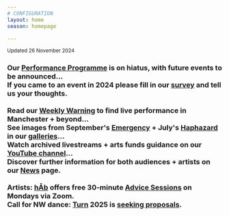 ```yaml
---
# CONFIGURATION
layout: home
season: homepage

---
```

<small>Updated 26 November 2024</small>        
### Our [Performance Programme](/current/2024) is on hiatus, with future events to be announced…<br>If you came to an event in 2024 please fill in our <a href="https://www.illuminate-data.org.uk/survey/qvprln" target="_blank">survey</a> and tell us your thoughts.<br><br>Read our <a href="https://wordofwarning.posthaven.com" target="_blank">Weekly Warning</a> to find live performance in Manchester + beyond…<br>See images from September's [Emergency](/galleries/2024-emergency) + July's [Haphazard](/galleries/2024-haphazard) in our [galleries](/galleries)…<br>Watch archived livestreams + arts funds guidance on our <a href="https://youtube.com/@warnmcr" target="_blank">YouTube channel</a>…<br>Discover further information for both audiences + artists on our [News](/news) page.<br><br>Artists: [hÅb](/hab) offers free 30-minute [Advice Sessions](/hab/advice) on Mondays via Zoom.<br>Call for NW dance: [Turn](/hab/turn) 2025 is <a href="https://turnmcr.posthaven.com" target="_blank">seeking proposals</a>.
